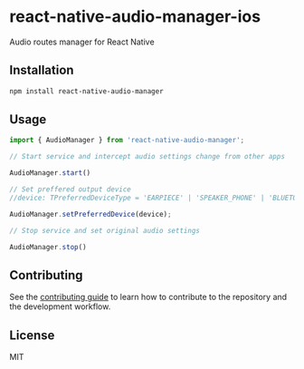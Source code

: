 # react-native-audio-manager-ios

Audio routes manager for React Native

## Installation

```sh
npm install react-native-audio-manager
```

## Usage

```js
import { AudioManager } from 'react-native-audio-manager';

// Start service and intercept audio settings change from other apps

AudioManager.start()

// Set preffered output device
//device: TPreferredDeviceType = 'EARPIECE' | 'SPEAKER_PHONE' | 'BLUETOOTH';

AudioManager.setPreferredDevice(device);

// Stop service and set original audio settings

AudioManager.stop()
```

## Contributing

See the [contributing guide](CONTRIBUTING.md) to learn how to contribute to the repository and the development workflow.

## License

MIT
